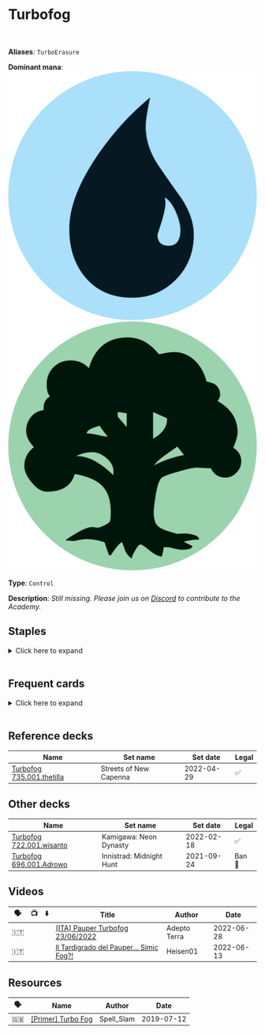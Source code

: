 <!-- This page is automatically generated by Myr: do not update it manually. -->
<!-- Changes directly applied here will be lost. -->
<!-- If you plan to update this page, please update the template at https://github.com/Pauperformance/pauperformance-bot -->
<!-- Templates can be found under pauperformance-bot/resources/templates/ -->
# Turbofog
<br/>

**Aliases**: `TurboErasure`


**Dominant mana**: <img src="../resources/images/mana/U.png" class="dominant-mana-icon"/> <img src="../resources/images/mana/G.png" class="dominant-mana-icon"/>

**Type**: `Control`

**Description**: _Still missing. Please join us on [Discord](https://discord.gg/fYQbpjjkQ3) to contribute to the Academy._


## **Staples**

<details>
  <summary>Click here to expand</summary>
<a href="https://scryfall.com/card/otc/89/arcane-denial"><img src="https://cards.scryfall.io/normal/front/6/6/66ca1ade-0a74-4aab-9040-b3696706f060.jpg" class="archetype-card rounded-image"/></a>
<a href="https://scryfall.com/card/m21/50/frantic-inventory"><img src="https://cards.scryfall.io/normal/front/8/f/8f14abb0-0e9f-448e-85d7-6cb71f756c56.jpg" class="archetype-card rounded-image"/></a>
<a href="https://scryfall.com/card/ody/251/moments-peace"><img src="https://cards.scryfall.io/normal/front/4/0/40ebe935-ccf9-435e-8fe8-53bcbf3526e7.jpg" class="archetype-card rounded-image"/></a>
<a href="https://scryfall.com/card/soi/78/pieces-of-the-puzzle"><img src="https://cards.scryfall.io/normal/front/6/9/69204c83-2e43-4ca1-a4cd-d75399a7d6dd.jpg" class="archetype-card rounded-image"/></a>
<a href="https://scryfall.com/card/mh1/71/stream-of-thought"><img src="https://cards.scryfall.io/normal/front/8/b/8b75bef5-a039-4edf-8e43-56b8d089605e.jpg" class="archetype-card rounded-image"/></a>
<a href="https://scryfall.com/card/vma/237/tangle"><img src="https://cards.scryfall.io/normal/front/6/3/635ca3c1-d544-44fc-a178-3bfe4fe69551.jpg" class="archetype-card rounded-image"/></a>
<a href="https://scryfall.com/card/mh1/191/weather-the-storm"><img src="https://cards.scryfall.io/normal/front/f/6/f6a9fa51-78c3-42e6-8c2e-39658f59ed87.jpg" class="archetype-card rounded-image"/></a>
</details><br/>



## **Frequent cards**

<details>
  <summary>Click here to expand</summary>
<a href="https://scryfall.com/card/cmm/269/abundant-harvest"><img src="https://cards.scryfall.io/normal/front/5/1/516e137a-d9d9-4ba7-89fb-e680ddb2c2d1.jpg" class="archetype-card rounded-image"/></a>
<a href="https://scryfall.com/card/a25/40/accumulated-knowledge"><img src="https://cards.scryfall.io/normal/front/a/d/ad88e5ee-0eee-47af-a7b4-9bac044e1c8c.jpg" class="archetype-card rounded-image"/></a>
<a href="https://scryfall.com/card/khm/46/behold-the-multiverse"><img src="https://cards.scryfall.io/normal/front/2/7/27855a38-a682-4f97-ad22-ac625e86faec.jpg" class="archetype-card rounded-image"/></a>
<a href="https://scryfall.com/card/cmm/370/bonders-ornament"><img src="https://cards.scryfall.io/normal/front/8/9/89486719-4aba-4465-986b-fecbe4d409a1.jpg" class="archetype-card rounded-image"/></a>
<a href="https://scryfall.com/card/mkc/96/brainstorm"><img src="https://cards.scryfall.io/normal/front/8/4/84479779-d570-4eee-9982-f6e918b4d75b.jpg" class="archetype-card rounded-image"/></a>
<a href="https://scryfall.com/card/cmm/81/counterspell"><img src="https://cards.scryfall.io/normal/front/8/4/8493131c-0a7b-4be6-a8a2-0b425f4f67fb.jpg" class="archetype-card rounded-image"/></a>
<a href="https://scryfall.com/card/cmr/178/fiery-cannonade"><img src="https://cards.scryfall.io/normal/front/3/9/396f1cdf-712b-4518-a0e8-0039303dccdc.jpg" class="archetype-card rounded-image"/></a>
<a href="https://scryfall.com/card/ema/167/fog"><img src="https://cards.scryfall.io/normal/front/b/b/bbc3152e-7b3b-4ac6-8b33-abfebde216aa.jpg" class="archetype-card rounded-image"/></a>
<a href="https://scryfall.com/card/cmr/446/growth-spiral"><img src="https://c1.scryfall.com/file/scryfall-cards/normal/front/5/c/5c0f0add-4ed5-4146-972f-ece8a19e567d.jpg" class="archetype-card rounded-image"/></a>
<a href="https://scryfall.com/card/dmr/56/impulse"><img src="https://cards.scryfall.io/normal/front/3/e/3ec50625-5e14-4fd0-9a96-86f195342695.jpg" class="archetype-card rounded-image"/></a>
<a href="https://scryfall.com/card/m12/60/jaces-erasure"><img src="https://cards.scryfall.io/normal/front/9/7/970f4f34-f834-41a7-aff1-7cef82cefc74.jpg" class="archetype-card rounded-image"/></a>
<a href="https://scryfall.com/card/rvr/50/muddle-the-mixture"><img src="https://cards.scryfall.io/normal/front/e/6/e69d760c-48fb-4e7f-8611-547b0c22928c.jpg" class="archetype-card rounded-image"/></a>
<a href="https://scryfall.com/card/otc/105/ponder"><img src="https://cards.scryfall.io/normal/front/5/a/5af43ceb-56d2-47d4-ab43-853338ab293c.jpg" class="archetype-card rounded-image"/></a>
<a href="https://scryfall.com/card/otc/107/preordain"><img src="https://cards.scryfall.io/normal/front/1/2/122f2cc2-5f4d-497c-96b5-ed5698f28b51.jpg" class="archetype-card rounded-image"/></a>
<a href="https://scryfall.com/card/ori/195/reclaim"><img src="https://cards.scryfall.io/normal/front/8/8/88f3c600-66f1-4a5e-ba4f-61e9f7f7a1d9.jpg" class="archetype-card rounded-image"/></a>
<a href="https://scryfall.com/card/cns/176/respite"><img src="https://cards.scryfall.io/normal/front/d/9/d9b5c747-43d6-4c5f-9ca3-feaf004a88cb.jpg" class="archetype-card rounded-image"/></a>
<a href="https://scryfall.com/card/jud/102/swirling-sandstorm"><img src="https://cards.scryfall.io/normal/front/4/d/4d757ec3-c15f-4d6e-8e18-36ebae985448.jpg" class="archetype-card rounded-image"/></a>
<a href="https://scryfall.com/card/cmm/135/witching-well"><img src="https://cards.scryfall.io/normal/front/d/2/d2f028cd-1cb4-4a5b-b989-4acd8777ac5c.jpg" class="archetype-card rounded-image"/></a>
</details><br/>



## **Reference decks**

| Name | Set name | Set date | Legal |
| -----| -------- | -------- | ----- |
| [Turbofog 735.001.thetilla](https://www.mtggoldfish.com/deck/4870927) | Streets of New Capenna | 2022-04-29 | ✅ |




## **Other decks**

| Name | Set name | Set date | Legal |
| -----| -------- | -------- | ----- |
| [Turbofog 722.001.wisanto](https://www.mtggoldfish.com/deck/4673166) | Kamigawa: Neon Dynasty | 2022-02-18 | ✅ |
| [Turbofog 696.001.Adrowo](https://www.mtggoldfish.com/deck/4795055) | Innistrad: Midnight Hunt | 2021-09-24 | Ban 🔨 |




## **Videos**

| 🗣️ | 📺 | ⬇️ | Title | Author | Date |
| -- | -- | -- | ---- | ------ | ---- |
| 🇮🇹 | <i class="fa-brands fa-youtube"></i> |  | <a href="https://www.youtube.com/watch?v=ICnWHobd9uI" target="_blank">[ITA] Pauper Turbofog 23/06/2022</a> | Adepto Terra | 2022-06-28   |
| 🇮🇹 | <i class="fa-brands fa-youtube"></i> |  | <a href="https://www.youtube.com/watch?v=z7bAz-K0fJg" target="_blank">Il Tardigrado del Pauper... Simic Fog?!</a> | Heisen01 | 2022-06-13   |




## **Resources**

| 🗣️ | Name | Author | Date |
| -- | ---- | ------ | ---- |
| 🇬🇧 | <a target="_blank" href="https://www.mtgnexus.com/viewtopic.php?f=80&t=564">[Primer] Turbo Fog</a> | Spell_Slam | 2019-07-12   |

